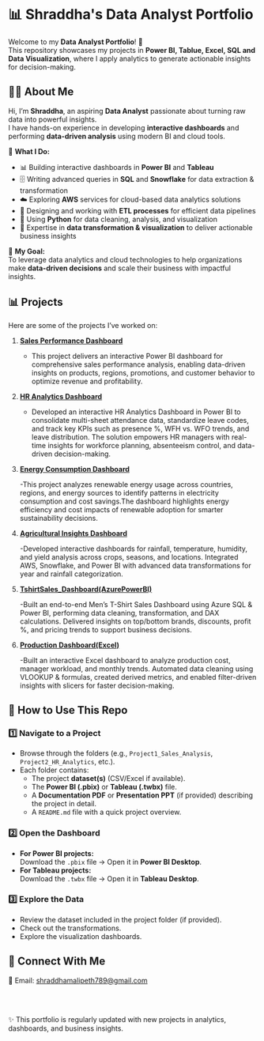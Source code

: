 # 📊 Shraddha's Data Analyst Portfolio  

Welcome to my **Data Analyst Portfolio**! 🚀  
This repository showcases my projects in **Power BI, Tablue, Excel, SQL and Data Visualization**, where I apply analytics to generate actionable insights for decision-making.

## 👩‍💻 About Me  

Hi, I’m **Shraddha**, an aspiring **Data Analyst** passionate about turning raw data into powerful insights.  
I have hands-on experience in developing **interactive dashboards** and performing **data-driven analysis** using modern BI and cloud tools.  

🔹 **What I Do:**  
- 📊 Building interactive dashboards in **Power BI** and **Tableau**  
- 🗄️ Writing advanced queries in **SQL** and **Snowflake** for data extraction & transformation  
- ☁️ Exploring **AWS** services for cloud-based data analytics solutions  
- 🔄 Designing and working with **ETL processes** for efficient data pipelines  
- 🐍 Using **Python** for data cleaning, analysis, and visualization  
- 📝 Expertise in **data transformation & visualization** to deliver actionable business insights  

🎯 **My Goal:**  
To leverage data analytics and cloud technologies to help organizations make **data-driven decisions** and scale their business with impactful insights.  

## 📊 Projects  

Here are some of the projects I’ve worked on:  

1. **[Sales Performance Dashboard](./Project1_Sales_Analysis/)**  
   - This project delivers an interactive Power BI dashboard for comprehensive sales performance analysis, enabling data-driven insights on products, regions, promotions, and customer behavior to optimize revenue and profitability.

2. **[HR Analytics Dashboard](./Project2_HR_Analytics/)**

   - Developed an interactive HR Analytics Dashboard in Power BI to consolidate multi-sheet attendance data, standardize leave codes, and track key KPIs such as presence %, WFH vs. WFO trends, and leave distribution. The solution empowers HR managers with real-time insights for workforce planning, absenteeism control, and data-driven decision-making.

3. **[Energy Consumption Dashboard](./Project3_Energy_Consumption_Analysis/)**

   -This project analyzes renewable energy usage across countries, regions, and energy sources to identify patterns in electricity consumption and cost savings.The dashboard highlights energy efficiency and cost impacts of renewable adoption for smarter sustainability decisions.
  
4. **[Agricultural Insights Dashboard](https://github.com/Shraddhamali2104/Shraddha-Data-Analyst-Portfolio/tree/main/Project4_Agricultural%20Insights%20Dashboard)**

   -Developed interactive dashboards for rainfall, temperature, humidity, and yield analysis across crops, seasons, and locations. Integrated AWS, Snowflake, and Power BI with advanced data transformations for year and rainfall categorization.

5. **[TshirtSales_Dashboard(AzurePowerBI)](./Project6_Excel_ProductionDashboard/)**

   -Built an end-to-end Men’s T-Shirt Sales Dashboard using Azure SQL & Power BI, performing data cleaning, transformation, and DAX calculations.
Delivered insights on top/bottom brands, discounts, profit %, and pricing trends to support business decisions.

6. **[Production Dashboard(Excel)](./Project6_Excel_ProductionDashboard/)**

   -Built an interactive Excel dashboard to analyze production cost, manager workload, and monthly trends. Automated data cleaning using VLOOKUP & formulas, created derived metrics, and enabled filter-driven insights with slicers for faster decision-making.
   
  
## 📌 How to Use This Repo 

### 1️⃣ Navigate to a Project
- Browse through the folders (e.g., `Project1_Sales_Analysis`, `Project2_HR_Analytics`, etc.).
- Each folder contains:
  - The project **dataset(s)** (CSV/Excel if available).
  - The **Power BI (.pbix)** or **Tableau (.twbx)** file.
  - A **Documentation PDF** or **Presentation PPT** (if provided) describing the project in detail.
  - A `README.md` file with a quick project overview.

### 2️⃣ Open the Dashboard
- **For Power BI projects:**  
  Download the `.pbix` file → Open it in **Power BI Desktop**.  
- **For Tableau projects:**  
  Download the `.twbx` file → Open it in **Tableau Desktop**.  

### 3️⃣ Explore the Data
- Review the dataset included in the project folder (if provided).  
- Check out the transformations.
- Explore the visualization dashboards.


## 🤝 Connect With Me

📧 Email: shraddhamalipeth789@gmail.com

<br>

<br>

✨ This portfolio is regularly updated with new projects in analytics, dashboards, and business insights.
